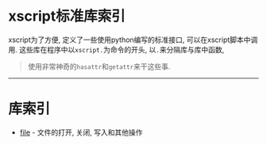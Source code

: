 # xscript标准库索引
xscript为了方便, 定义了一些使用python编写的标准接口, 可以在xscript脚本中调用.
这些库在程序中以`xscript.`为命令的开头, 以`.`来分隔库与库中函数,
> 使用非常神奇的`hasattr`和`getattr`来干这些事.

- - -

# 库索引

  - [file](file.md) - 文件的打开, 关闭, 写入和其他操作